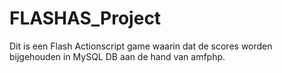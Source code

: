 # FLASHAS_Project
Dit is een Flash Actionscript game waarin dat de scores worden bijgehouden in MySQL DB aan de hand van amfphp.
